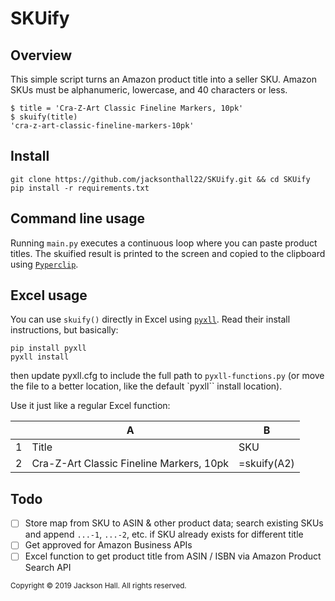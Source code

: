 # SKUify

## Overview
This simple script turns an Amazon product title into a seller SKU. Amazon SKUs must be alphanumeric, lowercase, and 40 characters or less.

```
$ title = 'Cra-Z-Art Classic Fineline Markers, 10pk'
$ skuify(title)
'cra-z-art-classic-fineline-markers-10pk'
```

## Install
```
git clone https://github.com/jacksonthall22/SKUify.git && cd SKUify
pip install -r requirements.txt
```

## Command line usage
Running `main.py` executes a continuous loop where you can paste product titles. The skuified result is printed to the screen and copied to the clipboard using [`Pyperclip`][pyperclip].

## Excel usage
You can use `skuify()` directly in Excel using [`pyxll`][pyxll]. Read their install instructions, but basically:

```
pip install pyxll
pyxll install
```

then update pyxll.cfg to include the full path to `pyxll-functions.py` (or move the file to a better location, like the default `pyxll`` install location).

Use it just like a regular Excel function:

|   | A                                        | B           |
|---|------------------------------------------|-------------|
| 1 | Title                                    | SKU         |
| 2 | Cra-Z-Art Classic Fineline Markers, 10pk | =skuify(A2) |

## Todo
- [ ] Store map from SKU to ASIN & other product data; search existing SKUs and append `...-1`, `...-2`, etc. if SKU already exists for different title
- [ ] Get approved for Amazon Business APIs
- [ ] Excel function to get product title from ASIN / ISBN via Amazon Product Search API

<sub>Copyright © 2019 Jackson Hall. All rights reserved.</sub>

[pyperclip]: https://pypi.org/project/pyperclip/
[pyxll]: https://www.pyxll.com/